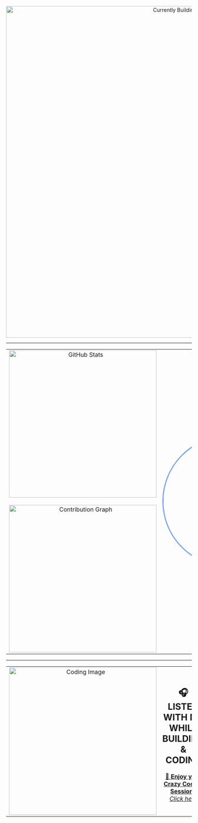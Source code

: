 <div align="center">   
  <img src="https://github.com/user-attachments/assets/ef97adf8-19e5-4520-aa35-bf2909695177" alt="Currently Building" width="900"> 
</div>

---

<div align="center">   
  <table>
    <tr>
      <td align="center" valign="middle">
        <img src="https://github-readme-stats.vercel.app/api?username=sai-AIstacker&show_icons=true&theme=tokyonight&hide_border=true&count_private=true&custom_title=My%20GitHub%20Stats" alt="GitHub Stats" width="400">
        <br><br>
        <img src="https://github-readme-activity-graph.vercel.app/graph?username=sai-AIstacker&theme=tokyo-night&hide_border=true&custom_title=Contribution%20Graph" alt="Contribution Graph" width="400">
      </td>
      <td align="center" valign="middle">
        <img src="https://github.com/user-attachments/assets/7794eea4-1c82-4675-be2c-de355fa3deec" alt="Profile" width="350" height="350" style="border-radius:50%;object-fit:cover;border:3px solid #7aa2f7;">
      </td>
    </tr>
  </table>
</div>

---

<div align="center">
  <table>
    <tr>
      <td align="center" valign="middle" width="50%">
        <img src="https://github.com/user-attachments/assets/6a39c9f6-9095-4e4f-ba7c-612ffd69ff2c" alt="Coding Image" width="400">
      </td>
      <td align="center" valign="middle" width="50%">
        <h2>🎧 LISTEN WITH ME WHILE BUILDING & CODING</h2>
        <p>
          <a href="https://open.spotify.com/playlist/46Xym4qiPileAZWU5ngXil" target="_blank">
            🎵 <b>Enjoy your Crazy Coding Sessions</b><br/>
            <i>Click here</i>
          </a>
        </p>
      </td>
    </tr>
  </table>
</div>
